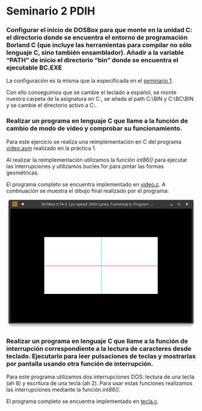 # Seminario 2 PDIH

### Configurar el inicio de DOSBox para que monte en la unidad C: el directorio donde se encuentra el entorno de programación Borland C (que incluye las herramientas para compilar no sólo lenguaje C, sino también ensamblador). Añadir a la variable “PATH” de inicio el directorio “bin” donde se encuentra el ejecutable BC.EXE

La configuración es la misma que la especificada en el [seminario 1](https://github.com/manoliot/PDIH/blob/master/S1/S1.md).

Con ello conseguimos que se cambie el teclado a español, se monte nuestra carpeta de la asignatura en C:, se añada al path C:\BIN y C:\BC\BIN y se cambie el directorio activo a C:.

### Realizar un programa en lenguaje C que llame a la función de cambio de modo de vídeo y comprobar su funcionamiento.

Para este ejercicio se realiza una reimplementación en C del programa [video.asm](https://github.com/manoliot/PDIH/blob/master/P1/video.asm) realizado en la práctica 1. 

Al realizar la reimplementación utilizamos la función *int86()* para ejecutar las interrupciones y utilizamos bucles for para pintar las formas geométricas.

El programa completo se encuentra implementado en [video.c](https://github.com/manoliot/PDIH/blob/master/S2/video.c). A continuación se muestra el dibujo final realizado por el programa:

![video.c](https://github.com/manoliot/PDIH/blob/master/S2/img/video.png)

### Realizar un programa en lenguaje C que llame a la función de interrupción correspondiente a la lectura de caracteres desde teclado. Ejecutarlo para leer pulsaciones de teclas y mostrarlas por pantalla usando otra función de interrupción.

Para este programa utilizamos dos interrupciones DOS: lectura de una tecla (ah 8) y escritura de una tecla (ah 2). Para usar estas funciones realizamos las interrupciones mediante la función *int86()*.

El programa completo se encuentra implementado en [tecla.c](https://github.com/manoliot/PDIH/blob/master/S2/video.c).
